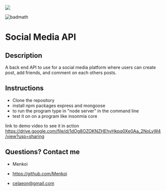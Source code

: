 <img src="https://i.imgur.com/cwLTOc4.png"/></a>

![badmath](https://img.shields.io/badge/License-MIT-blue)

# Social Media API

## Description
A back end API to use for a social media platform where users can create post, add friends, and comment on each others posts.

## Instructions
- Clone the repository 
- install npm packages express and mongoose
- to run the program type in "node server" in the command line
- test it on on a program like insonmia core

link to demo video to see it in action
https://drive.google.com/file/d/1dOg8OZOKNZHEhyHkpq0Xe0Aa_2NoLvW4/view?usp=sharing


 ## Questions? Contact me

  - Menkoi

  - https://github.com/Menkoi

  - celaeon@gmail.com
